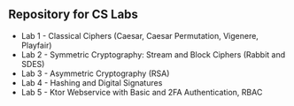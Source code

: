 
## Repository for CS Labs

- Lab 1 - Classical Ciphers (Caesar, Caesar Permutation, Vigenere, Playfair)
- Lab 2 - Symmetric Cryptography: Stream and Block Ciphers (Rabbit and SDES)
- Lab 3 - Asymmetric Cryptography (RSA)
- Lab 4 - Hashing and Digital Signatures
- Lab 5 -  Ktor Webservice with Basic and 2FA Authentication, RBAC
